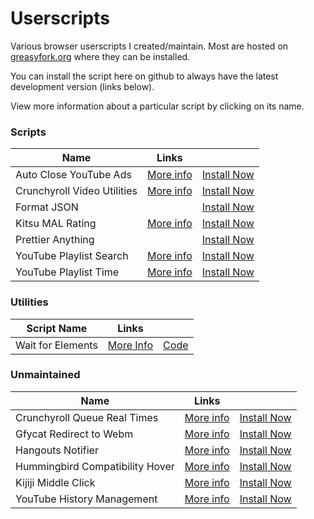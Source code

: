 # Userscripts

Various browser userscripts I created/maintain. Most are hosted on [greasyfork.org](greasyfork.org)
where they can be installed.

You can install the script here on github to always have the latest development version (links below).

View more information about a particular script by clicking on its name.

### Scripts

|Name|Links||
|-|-|-|
|Auto Close YouTube Ads|[More info](https://github.com/fuzetsu/userscripts/tree/master/auto-close-youtube-ads)|[Install Now](https://github.com/fuzetsu/userscripts/raw/master/auto-close-youtube-ads/auto-close-youtube-ads.user.js)|
|Crunchyroll Video Utilities|[More info](https://github.com/fuzetsu/userscripts/tree/master/crunchyroll-video-utilities)|[Install Now](https://github.com/fuzetsu/userscripts/raw/master/crunchyroll-video-utilities/crunchyroll-video-utilties.user.js)|
|Format JSON||[Install Now](https://github.com/fuzetsu/userscripts/raw/master/format-json/format-json.user.js)|
|Kitsu MAL Rating|[More info](https://github.com/fuzetsu/userscripts/tree/master/kitsu-mal-rating)|[Install Now](https://github.com/fuzetsu/userscripts/raw/master/kitsu-mal-rating/kitsu-mal-rating.user.js)|
|Prettier Anything||[Install Now](https://github.com/fuzetsu/userscripts/raw/master/prettier-anything/prettier-anything.user.js)|
|YouTube Playlist Search|[More info](https://github.com/fuzetsu/userscripts/tree/master/youtube-playlist-search)|[Install Now](https://github.com/fuzetsu/userscripts/raw/master/youtube-playlist-search/youtube-playlist-search.user.js)|
|YouTube Playlist Time|[More info](https://github.com/fuzetsu/userscripts/tree/master/youtube-playlist-time)|[Install Now](https://github.com/fuzetsu/userscripts/raw/master/youtube-playlist-time/youtube-playlist-time.user.js)|

### Utilities

| Script Name       | Links                 |                  |
| ----------------- | --------------------- | ---------------- |
| Wait for Elements | [More Info](infoLink) | [Code](codeLink) |

[infolink]: https://github.com/fuzetsu/userscripts/tree/master/wait-for-elements
[codelink]: https://github.com/fuzetsu/userscripts/raw/master/wait-for-elements/wait-for-elements.js

### Unmaintained

|Name|Links||
|-|-|-|
|Crunchyroll Queue Real Times|[More info](https://github.com/fuzetsu/userscripts/tree/master/crunchyroll-queue-times)|[Install Now](https://github.com/fuzetsu/userscripts/raw/master/crunchyroll-queue-times/crunchyroll-queue-times.user.js)|
|Gfycat Redirect to Webm|[More info](https://github.com/fuzetsu/userscripts/tree/master/gfycat-redirect-to-webm)|[Install Now](https://github.com/fuzetsu/userscripts/raw/master/gfycat-redirect-to-webm/gfycat-redirect-to-webm.user.js)|
|Hangouts Notifier|[More info](https://github.com/fuzetsu/userscripts/tree/master/hangouts-notifier)|[Install Now](https://github.com/fuzetsu/userscripts/raw/master/hangouts-notifier/hangouts-notifier.user.js)|
|Hummingbird Compatibility Hover|[More info](https://github.com/fuzetsu/userscripts/tree/master/hummingbird-compatibility-hover)|[Install Now](https://github.com/fuzetsu/userscripts/raw/master/hummingbird-compatibility-hover/hummingbird-compatibility-hover.user.js)|
|Kijiji Middle Click|[More info](https://github.com/fuzetsu/userscripts/tree/master/kijiji-middle-click)|[Install Now](https://github.com/fuzetsu/userscripts/raw/master/kijiji-middle-click/kijiji-middle-click.user.js)|
|YouTube History Management|[More info](https://github.com/fuzetsu/userscripts/tree/master/youtube-history-management)|[Install Now](https://github.com/fuzetsu/userscripts/raw/master/youtube-history-management/youtube-history-management.user.js)|
